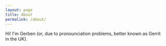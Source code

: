 ```yaml
---
layout: page
title: About
permalink: /about/
---
```


Hi! I'm Gerben (or, due to pronounciation problems, better known as Gerrit in the UK). 
